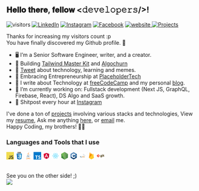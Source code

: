 <h2> 𝐇𝐞𝐥𝐥𝐨 𝐭𝐡𝐞𝐫𝐞, 𝐟𝐞𝐥𝐥𝐨𝐰 <𝚍𝚎𝚟𝚎𝚕𝚘𝚙𝚎𝚛𝚜/>!</h2>

<div align="center" width="50">

<!-- <img src="https://i.imgur.com/dTYwdG1.gif" alt="Welcome!" width="300"/> -->


</div>

![visitors](https://visitor-badge.glitch.me/badge?page_id=manuarora700.manuarora700)
<a href="https://www.linkedin.com/in/manuarora28" target="_blank"><img src="https://img.shields.io/badge/LinkedIn-%230077B5.svg?&style=flat-square&logo=linkedin&logoColor=white" alt="LinkedIn"></a>
<a href="https://www.instagram.com/maninthere" target="_blank"><img src="https://img.shields.io/badge/Instagram-%23E4405F.svg?&style=flat-square&logo=instagram&logoColor=white" alt="Instagram"></a>
<a href="https://www.facebook.com/Manuarora7000" target="_blank"><img src="https://img.shields.io/badge/Facebook-%231877F2.svg?&style=flat-square&logo=facebook&logoColor=white" alt="Facebook"></a>
<a href="http://www.manuarora.in" target="_blank">
<img src="https://img.shields.io/static/v1?label=Website&message=manuarora.in&color=%230076D6&style=flat-square&logo=internet-explorer&logoColor=%230076D6" alt="website"/>
</a>
<a href="http://www.manuarora.in" target="_blank">
<img src="https://img.shields.io/badge/Projects-72-yellow?&style=flat-square" alt="Projects"/>
</a>
<br>

Thanks for increasing my visitors count :p  <br>
You have finally discovered my Github profile. 👋
<br>

- 🖥 I’m a Senior Software Engineer, writer, and a creator.
- 🔨 Building [Tailwind Master Kit](https://tailwindmasterkit.com) and [Algochurn](https://algochurn.com)
- 🐥 [Tweet](https://twitter.com/mannupaaji) about technology, learning and memes.
- 💯 Embracing Entrepreneurship at [PlaceholderTech](https://placeholdertech.in)
- 💬 I write about Technology at [freeCodeCamp](https://www.freecodecamp.org/news/author/manu/) and my personal [blog](https://manuarora.in/blog).
- 🔭 I’m currently working on: Fullstack development (Next JS, GraphQL, Firebase, React), DS Algo and SaaS growth.
- 🤝 Shitpost every hour at [Instagram](https://instagram.com/maninthere)

I've done a ton of [projects](https://manuarora.in/projects) involving various stacks and technologies, 
View my [resume](https://drive.google.com/file/d/1xmE3BOmgM7TAOOgVp36xQIQvYDntDYoo/view?usp=sharing), 
Ask me anything [here](https://github.com/manuarora700/manuarora700/issues/new), 
or [email](mailto:manuarorawork@gmail.com) me. 
<br>
Happy Coding, my brothers! 💪🏽 <br>

<h3><strong>Languages and Tools that I use</strong></h3>  

<code><img height="20" src="https://raw.githubusercontent.com/github/explore/80688e429a7d4ef2fca1e82350fe8e3517d3494d/topics/javascript/javascript.png"></code>
<code><img height="20" src="https://raw.githubusercontent.com/github/explore/80688e429a7d4ef2fca1e82350fe8e3517d3494d/topics/css/css.png"></code>
<code><img height="20" src="https://raw.githubusercontent.com/github/explore/80688e429a7d4ef2fca1e82350fe8e3517d3494d/topics/java/java.png"></code>
<code><img height="20" src="https://raw.githubusercontent.com/github/explore/80688e429a7d4ef2fca1e82350fe8e3517d3494d/topics/typescript/typescript.png"></code>
<code><img height="20" src="https://raw.githubusercontent.com/github/explore/80688e429a7d4ef2fca1e82350fe8e3517d3494d/topics/angular/angular.png"></code>
<code><img height="20" src="https://raw.githubusercontent.com/github/explore/80688e429a7d4ef2fca1e82350fe8e3517d3494d/topics/react/react.png"></code>
<code><img height="20" src="https://raw.githubusercontent.com/github/explore/80688e429a7d4ef2fca1e82350fe8e3517d3494d/topics/nodejs/nodejs.png"></code>
<code><img height="20" src="https://raw.githubusercontent.com/github/explore/80688e429a7d4ef2fca1e82350fe8e3517d3494d/topics/cpp/cpp.png"></code>
<code><img height="20" src="https://raw.githubusercontent.com/github/explore/80688e429a7d4ef2fca1e82350fe8e3517d3494d/topics/mysql/mysql.png"></code>
<code><img height="20" src="https://raw.githubusercontent.com/github/explore/80688e429a7d4ef2fca1e82350fe8e3517d3494d/topics/firebase/firebase.png"></code>
<code><img height="20" src="https://raw.githubusercontent.com/github/explore/80688e429a7d4ef2fca1e82350fe8e3517d3494d/topics/git/git.png"></code>
<div align="center">

</div>

<br>
See you on the other side! ;) 
<br>
<img src="https://media.giphy.com/media/xT9IgG50Fb7Mi0prBC/giphy.gif" width="300">
